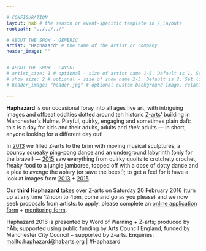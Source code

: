 ```yaml
---

# CONFIGURATION
layout: hab # the season or event-specific template in /_layouts
rootpath: "../../../"

# ABOUT THE SHOW - GENERIC
artist: "Haphazard" # the name of the artist or company
header_image: ""   


# ABOUT THE SHOW - LAYOUT
# artist_size: 1 # optional - size of artist name 1-5. Default is 1. Set longer names to lower values
# show_size: 2 # optional - size of show name 2-5. Default is 2. Set longer names to lower values
# header_image: "header.jpg" # optional custom background image, relative to current page

---         
```

**Haphazard** is our occasional foray into all ages live art, with intriguing images and offbeat oddities dotted around teh historic [Z-arts](http://www.z-arts.org)' building in Manchester's Hulme. Playful, quirky, engaging and sometimes plain daft: this is a day for kids and their adults, adults and *their* adults — in short, anyone looking for a different day out!         
           
In [2013](/archive/2013-spring/haphazard) we filled Z-arts to the brim with moving musical sculptures, a bouncy squeaky ping-pong dance and an underground labyrinth (only for the brave!) — [2015](/archive/2015-spring/haphazard) saw everything from quirky quoits to crotchety crochet, freaky food to a jungle jamboree, topped off with a dose of dotty dance and a plea to avenge the apiary (or save the bees!); to get a feel for it have a look at images from [2013](/galleries/2013-haphazard) + [2015](galleries/2015-haphazard).

Our **third Haphazard** takes over Z-arts on Saturday 20 February 2016 (turn up at any time 12noon to 4pm, come and go as you please) and we now seek proposals from artists: to apply, please complete an <a href="http://URL" target="_blank">online application form</a> + <a href="http://URL" target="_blank">monitoring form</a>.          
         
Haphazard 2016 is presented by Word of Warning + Z-arts; produced by hÅb; supported using public funding by Arts Council England, funded by Manchester City Council + supported by Z-arts.
Enquiries: <mailto:haphazard@habarts.org> | #Haphazard
